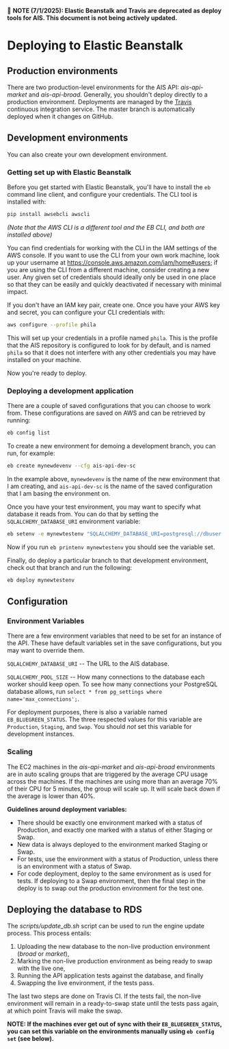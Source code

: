 🚨 **NOTE (7/1/2025): Elastic Beanstalk and Travis are deprecated as deploy tools for AIS. This document is not being actively updated.** 

# Deploying to Elastic Beanstalk

## Production environments

There are two production-level environments for the AIS API: *ais-api-market*
and *ais-api-broad*. Generally, you shouldn't deploy directly to a production
environment. Deployments are managed by the [Travis](https://travis-ci.org)
continuous integration service. The master branch is automatically deployed
when it changes on GitHub.

## Development environments

You can also create your own development environment.

### Getting set up with Elastic Beanstalk

Before you get started with Elastic Beanstalk, you'll have to install the `eb`
command line client, and configure your credentials. The CLI tool is installed
with:

```bash
pip install awsebcli awscli
```

*(Note that the AWS CLI is a different tool and the EB CLI, and both are
installed above)*

You can find credentials for working with the CLI in the IAM settings of the
AWS console. If you want to use the CLI from your own work machine, look up your
username at https://console.aws.amazon.com/iam/home#users; if you are using the
CLI from a different machine, consider creating a new user. Any given set of
credentials should ideally only be used in one place so that they can be easily
and quickly deactivated if necessary with minimal impact.

If you don't have an IAM key pair, create one. Once you have your AWS key and
secret, you can configure your CLI credentials with:

```bash
aws configure --profile phila
```

This will set up your credentials in a profile named `phila`. This is the
profile that the AIS repository is configured to look for by default, and is
named `phila` so that it does not interfere with any other credentials you may
have installed on your machine.

Now you're ready to deploy.

### Deploying a development application

There are a couple of saved configurations that you can choose to work from.
These configurations are saved on AWS and can be retrieved by running:

```bash
eb config list
```

To create a new environment for demoing a development branch, you can run, for
example:

```bash
eb create mynewdevenv --cfg ais-api-dev-sc
```

In the example above, `mynewdevenv` is the name of the new environment that I
am creating, and `ais-api-dev-sc` is the name of the saved configuration that I
am basing the environment on.

Once you have your test environment, you may want to specify what database it
reads from. You can do that by setting the `SQLALCHEMY_DATABASE_URI` environment
variable:

```bash
eb setenv -e mynewtestenv "SQLALCHEMY_DATABASE_URI=postgresql://dbuser:dbpass@ais-engine-db-dev.subdomain.us-east-1.rds.amazonaws.com:5432/ais_engine"
```

Now if you run `eb printenv mynewtestenv` you should see the variable set.

Finally, do deploy a particular branch to that development environment, check
out that branch and run the following:

```bash
eb deploy mynewtestenv
```

## Configuration

### Environment Variables

There are a few environment variables that need to be set for an instance of
the API. These have default variables set in the save configurations, but you
may want to override them.

`SQLALCHEMY_DATABASE_URI` -- The URL to the AIS database.

`SQLALCHEMY_POOL_SIZE` -- How many connections to the database each worker should
    keep open. To see how many connections your PostgreSQL database allows, run
    `select * from pg_settings where name='max_connections';`.

For deployment purposes, there is also a variable named `EB_BLUEGREEN_STATUS`.
The three respected values for this variable are `Production`, `Staging`, and
`Swap`. You should *not* set this variable for development instances.

### Scaling

The EC2 machines in the *ais-api-market* and *ais-api-broad* environments are
in auto scaling groups that are triggered by the average CPU usage across the
machines. If the machines are using more than an average 70% of their CPU for
5 minutes, the group will scale up. It will scale back down if the average is
lower than 40%.

**Guidelines around deployment variables:**

* There should be exactly one environment marked with a status of Production,
  and exactly one marked with a status of either Staging or Swap.
* New data is always deployed to the environment marked Staging or Swap.
* For tests, use the environment with a status of Production, unless there is
  an environment with a status of Swap.
* For code deployment, deploy to the same environment as is used for tests.
  If deploying to a Swap environment, then the final step in the deploy is to
  swap out the production environment for the test one.


## Deploying the database to RDS

The *scripts/update_db.sh* script can be used to run the engine update process.
This process entails:

1. Uploading the new database to the non-live production environment (*broad* or
   *market*),
2. Marking the non-live production environment as being ready to swap with the
   live one,
3. Running the API application tests against the database, and finally
4. Swapping the live environment, if the tests pass.

The last two steps are done on Travis CI. If the tests fail, the non-live
environment will remain in a ready-to-swap state until the tests pass again, at
which point Travis will make the swap.

**NOTE: If the machines ever get out of sync with their `EB_BLUEGREEN_STATUS`,
  you can set this variable on the environments manually using `eb config set`
  (see below).**
